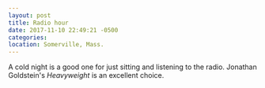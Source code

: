 ```yaml
---
layout: post
title: Radio hour
date: 2017-11-10 22:49:21 -0500
categories:
location: Somerville, Mass.
---
```


A cold night is a good one for just sitting and listening to the radio. Jonathan Goldstein's _Heavyweight_ is an excellent choice.
